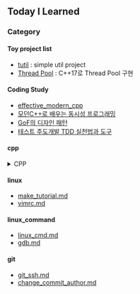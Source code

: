 ## Today I Learned

### Category

#### Toy project list
* [tutil](https://github.com/tuyy/tutil) : simple util project
* [Thread Pool](https://github.com/tuyy/CodingStudy003) : C++17로 Thread Pool 구현

#### Coding Study
* [effective_modern_cpp](https://github.com/tuyy/TIL/tree/master/effective_modern_cpp)
* [모던C++로 배우는 동시성 프로그래밍](https://github.com/tuyy/CodingStudy002)
* [GoF의 디자인 패턴](https://github.com/tuyy/TIL/issues/7)
* [테스트 주도개발 TDD 실천법과 도구](https://github.com/tuyy/TIL/issues/3)

#### cpp
<details><summary>CPP</summary>
<p>

* [any.md](https://github.com/tuyy/TIL/blob/master/cpp/any.md)
* [shared_mutex_ex.md](https://github.com/tuyy/TIL/blob/master/cpp/shared_mutex_ex.md)
* [variable_argument.md](https://github.com/tuyy/TIL/blob/master/cpp/variable_argument.md)
* [make_shared.md](https://github.com/tuyy/TIL/blob/master/cpp/make_shared.md)
* [weak_ptr.md](https://github.com/tuyy/TIL/blob/master/cpp/weak_ptr.md)
* [makeString.md](https://github.com/tuyy/TIL/blob/master/cpp/makeString.md)
* [buffer.md](https://github.com/tuyy/TIL/blob/master/cpp/buffer.md)
* [thread.md](https://github.com/tuyy/TIL/blob/master/cpp/thread.md)
* [this_thread.md](https://github.com/tuyy/TIL/blob/master/cpp/this_thread.md)
* [mutex.md](https://github.com/tuyy/TIL/blob/master/cpp/mutex.md)

</p>
</details>

#### linux
* [make_tutorial.md](https://github.com/tuyy/TIL/blob/master/linux/make_tutorial.md)
* [vimrc.md](https://github.com/tuyy/TIL/blob/master/linux/vimrc.md)

#### linux_command
* [linux_cmd.md](https://github.com/tuyy/TIL/blob/master/linux_command/linux_cmd.md)
* [gdb.md](https://github.com/tuyy/TIL/blob/master/linux/gdb.md)

#### git
* [git_ssh.md](https://github.com/tuyy/TIL/blob/master/git/git_ssh.md)
* [change_commit_author.md](https://github.com/tuyy/TIL/blob/master/git/change_commit_author.md)

